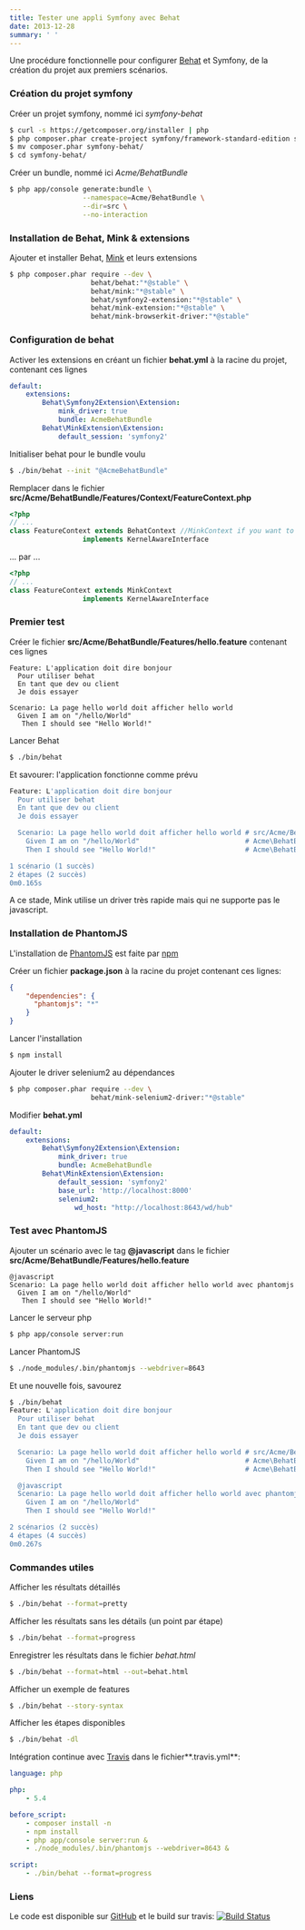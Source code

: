 ```yaml
---
title: Tester une appli Symfony avec Behat
date: 2013-12-28
summary: ' '
---
```


Une procédure fonctionnelle pour configurer [Behat] et Symfony, de la création du projet aux premiers scénarios.

### Création du projet symfony

Créer un projet symfony, nommé ici _symfony-behat_

```bash
$ curl -s https://getcomposer.org/installer | php
$ php composer.phar create-project symfony/framework-standard-edition symfony-behat 2.4.* -n
$ mv composer.phar symfony-behat/
$ cd symfony-behat/
```

Créer un bundle, nommé ici _Acme/BehatBundle_

```bash
$ php app/console generate:bundle \
                  --namespace=Acme/BehatBundle \
                  --dir=src \
                  --no-interaction
```

### Installation de Behat, Mink & extensions

Ajouter et installer Behat, [Mink] et leurs extensions

```bash
$ php composer.phar require --dev \
                    behat/behat:"*@stable" \
                    behat/mink:"*@stable" \
                    behat/symfony2-extension:"*@stable" \
                    behat/mink-extension:"*@stable" \
                    behat/mink-browserkit-driver:"*@stable"
```

### Configuration de behat

Activer les extensions en créant un fichier **behat.yml** à la racine du projet, contenant ces lignes

```yaml
default:
    extensions:
        Behat\Symfony2Extension\Extension:
            mink_driver: true
            bundle: AcmeBehatBundle
        Behat\MinkExtension\Extension:
            default_session: 'symfony2'
```

Initialiser behat pour le bundle voulu

```bash
$ ./bin/behat --init "@AcmeBehatBundle"
```

Remplacer dans le fichier **src/Acme/BehatBundle/Features/Context/FeatureContext.php**

```php
<?php
// ...
class FeatureContext extends BehatContext //MinkContext if you want to test web
                  implements KernelAwareInterface
```

... par ...

```php
<?php
// ...
class FeatureContext extends MinkContext
                  implements KernelAwareInterface
```

### Premier test

Créer le fichier **src/Acme/BehatBundle/Features/hello.feature** contenant ces lignes

```gherkin
Feature: L'application doit dire bonjour
  Pour utiliser behat
  En tant que dev ou client
  Je dois essayer

Scenario: La page hello world doit afficher hello world
  Given I am on "/hello/World"
   Then I should see "Hello World!"
```

Lancer Behat

```bash
$ ./bin/behat
```

Et savourer: l'application fonctionne comme prévu

```bash
Feature: L'application doit dire bonjour
  Pour utiliser behat
  En tant que dev ou client
  Je dois essayer

  Scenario: La page hello world doit afficher hello world # src/Acme/BehatBundle/Features/hello.feature:6
    Given I am on "/hello/World"                          # Acme\BehatBundle\Features\Context\FeatureContext::visit()
    Then I should see "Hello World!"                      # Acme\BehatBundle\Features\Context\FeatureContext::assertPageContainsText()

1 scénario (1 succès)
2 étapes (2 succès)
0m0.165s
```

A ce stade, Mink utilise un driver très rapide mais qui ne supporte pas le javascript.

### Installation de PhantomJS

L'installation de [PhantomJS] est faite par [npm]

Créer un fichier **package.json** à la racine du projet contenant ces lignes:

```json
{
    "dependencies": {
      "phantomjs": "*"
    }
}
```

Lancer l'installation

```bash
$ npm install
```

Ajouter le driver selenium2 au dépendances

```bash
$ php composer.phar require --dev \
                    behat/mink-selenium2-driver:"*@stable"
```

Modifier **behat.yml**

```yaml
default:
    extensions:
        Behat\Symfony2Extension\Extension:
            mink_driver: true
            bundle: AcmeBehatBundle
        Behat\MinkExtension\Extension:
            default_session: 'symfony2'
            base_url: 'http://localhost:8000'
            selenium2:
                wd_host: "http://localhost:8643/wd/hub"
```

### Test avec PhantomJS

Ajouter un scénario avec le tag **@javascript** dans le fichier **src/Acme/BehatBundle/Features/hello.feature**

```gherkin
@javascript
Scenario: La page hello world doit afficher hello world avec phantomjs
  Given I am on "/hello/World"
   Then I should see "Hello World!"
```

Lancer le serveur php

```bash
$ php app/console server:run
```

Lancer PhantomJS

```bash
$ ./node_modules/.bin/phantomjs --webdriver=8643
```

Et une nouvelle fois, savourez

```bash
$ ./bin/behat
Feature: L'application doit dire bonjour
  Pour utiliser behat
  En tant que dev ou client
  Je dois essayer

  Scenario: La page hello world doit afficher hello world # src/Acme/BehatBundle/Features/hello.feature:6
    Given I am on "/hello/World"                          # Acme\BehatBundle\Features\Context\FeatureContext::visit()
    Then I should see "Hello World!"                      # Acme\BehatBundle\Features\Context\FeatureContext::assertPageContainsText()

  @javascript
  Scenario: La page hello world doit afficher hello world avec phantomjs # src/Acme/BehatBundle/Features/hello.feature:11
    Given I am on "/hello/World"                                         # Acme\BehatBundle\Features\Context\FeatureContext::visit()
    Then I should see "Hello World!"                                     # Acme\BehatBundle\Features\Context\FeatureContext::assertPageContainsText()

2 scénarios (2 succès)
4 étapes (4 succès)
0m0.267s
```

### Commandes utiles

Afficher les résultats détaillés

```bash
$ ./bin/behat --format=pretty
```

Afficher les résultats sans les détails (un point par étape)

```bash
$ ./bin/behat --format=progress
```

Enregistrer les résultats dans le fichier _behat.html_

```bash
$ ./bin/behat --format=html --out=behat.html
```

Afficher un exemple de features

```bash
$ ./bin/behat --story-syntax
```

Afficher les étapes disponibles

```bash
$ ./bin/behat -dl
```

Intégration continue avec [Travis] dans le fichier**.travis.yml**:

```yaml
language: php

php:
    - 5.4

before_script:
    - composer install -n
    - npm install
    - php app/console server:run &
    - ./node_modules/.bin/phantomjs --webdriver=8643 &

script:
    - ./bin/behat --format=progress
```

### Liens
Le code est disponible sur [GitHub](https://github.com/bpaulin/symfony-behat) et le build sur travis: [![Build Status](https://travis-ci.org/bpaulin/symfony-behat.png?branch=master)](https://travis-ci.org/bpaulin/symfony-behat)

[Travis]: https://travis-ci.org/
[BDD]: http://en.wikipedia.org/wiki/Behavior-driven_development
[Behat]: http://behat.org/
[Mink]: http://mink.behat.org/
[Gherkin]: http://docs.behat.org/guides/1.gherkin.html
[PhantomJS]: http://phantomjs.org/
[npm]: https://npmjs.org/
